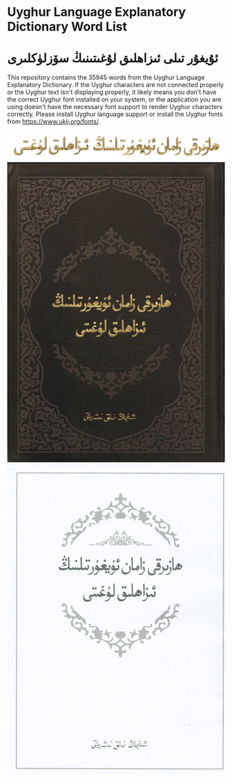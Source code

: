 # Uyghur Language Explanatory Dictionary Word List
# ئۇيغۇر تىلى ئىزاھلىق لۇغىتىنىڭ سۆزلۈكلىرى


This repository contains the 35945 words from the Uyghur Language Explanatory Dictionary. If the Uyghur characters are not connected properly or the Uyghur text isn't displaying properly, it likely means you don't have the correct Uyghur font installed on your system, or the application you are using doesn't have the necessary font support to render Uyghur characters correctly. Please install Uyghur language support or install the Uyghur fonts from https://www.ukij.org/fonts/.

[![Title](./title.png)](https://github.com/uyghur-language/uyghur-words/blob/main/uyghur-words.txt)
![Uyghur Language Explanatory Dictionary](./izahlik-lughet.jpg)
![Uyghur Language Explanatory Dictionary](./izahlik-lughet-white.jpg)